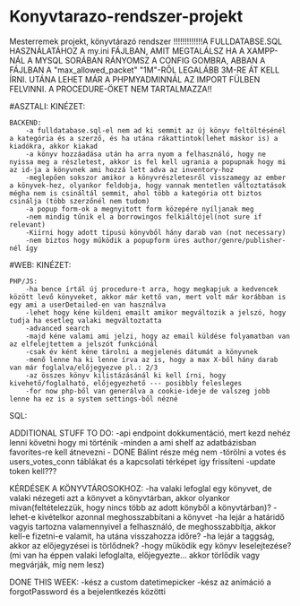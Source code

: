 # Konyvtarazo-rendszer-projekt
Mesterremek projekt, könyvtárazó rendszer
!!!!!!!!!!!!!A FULLDATABSE.SQL HASZNÁLATÁHOZ A my.ini FÁJLBAN, AMIT MEGTALÁLSZ HA A XAMPP-NÁL A MYSQL SORÁBAN RÁNYOMSZ A CONFIG GOMBRA, ABBAN A FÁJLBAN A "max_allowed_packet" "1M"-RŐL LEGALÁBB 3M-RE ÁT KELL ÍRNI. UTÁNA LEHET MÁR A PHPMYADMINNÁL AZ IMPORT FÜLBEN FELVINNI. A PROCEDURE-ÖKET NEM TARTALMAZZA!!

#ASZTALI:
    KINÉZET:

    BACKEND:
        -a fulldatabase.sql-el nem ad ki semmit az új könyv feltöltésénél a kategória és a szerző, és ha utána rákattintok(lehet máskor is) a kiadókra, akkor kiakad
        -a könyv hozzáadása után ha arra nyom a felhasználó, hogy ne nyissa meg a részletest, akkor is fel kell ugrania a popupnak hogy mi az id-ja a könyvnek ami hozzá lett adva az inventory-hoz
        -meglepően sokszor amikor a könyvrészletesről visszamegy az ember a könyvek-hez, olyankor feldobja, hogy vannak mentetlen változtatások mégha nem is csináltál semmit, ahol több a kategória ott biztos csinálja (több szerzőnél nem tudom)
        -a popup form-ok a megnyitott form közepére nyíljanak meg
        -nem mindig tűnik el a borrowingos felkiáltójel(not sure if relevant)
        -Kiírni hogy adott típusú könyvből hány darab van (not necessary)
        -nem biztos hogy működik a popupform üres author/genre/publisher-nél így

#WEB:
    KINÉZET:
        

    PHP/JS:
        -ha bence írtál új procedure-t arra, hogy megkapjuk a kedvencek között levő könyveket, akkor már kettő van, mert volt már korábban is egy ami a userDetailed-en van használva
        -lehet hogy kéne küldeni emailt amikor megváltozik a jelszó, hogy tudja ha esetleg valaki megváltoztatta
        -advanced search
        -majd kéne valami ami jelzi, hogy az email küldése folyamatban van az elfelejtettem a jelszót funkciónál
        -csak év ként kéne tárolni a megjelenés dátumát a könyvnek
        -menő lenne ha ki lenne írva az is, hogy a max X-ből hány darab van már foglalva/előjegyezve pl.: 2/3
        -az összes könyv kilistázásánál ki kell írni, hogy kivehető/foglalható, előjegyezhető --- posibbly felesleges
        -for now php-ből van generálva a cookie-ideje de valszeg jobb lenne ha ez is a system settings-ből nézné

SQL:


ADDITIONAL STUFF TO DO:
-api endpoint dokkumentáció, mert kezd nehéz lenni követni hogy mi történik 
-minden a ami shelf az adatbázisban favorites-re kell átnevezni - DONE Bálint része még nem 
-törölni a votes és users_votes_conn táblákat és a kapcsolati térképet így frissíteni
-update token kell???

KÉRDÉSEK A KÖNYVTÁROSOKHOZ:
-ha valaki lefoglal egy könyvet, de valaki nézegeti azt a könyvet a könyvtárban, akkor olyankor mivan(feltételezzük, hogy nincs több az adott könyből a könyvtárban)?
-lehet-e kivételkor azonnal meghosszabbítani a könyvet
-ha lejár a határidő vagyis tartozna valamennyivel a felhasználó, de meghosszabbítja, akkor kell-e fizetni-e valamit, ha utána visszahozza időre?
-ha lejár a taggság, akkor az előjegyzései is törlődnek?
-hogy működik egy könyv leselejtezése? (mi van ha éppen valaki lefoglalta, előjegyezte... akkor törlődik vagy megvárják, míg nem lesz)


DONE THIS WEEK:
-kész a custom datetimepicker
-kész az animáció a forgotPassword és a bejelentkezés közötti
